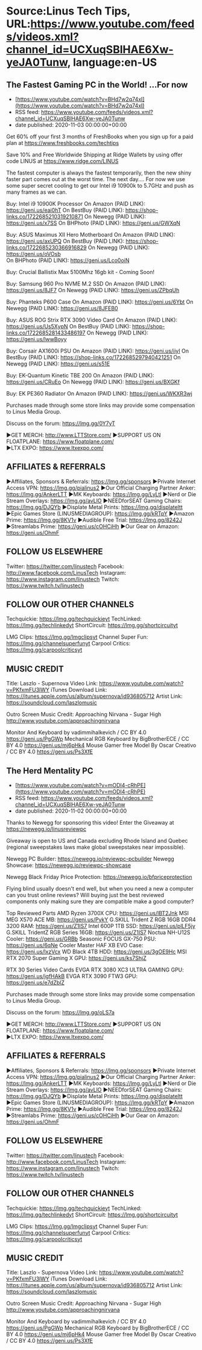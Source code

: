 # Source:Linus Tech Tips, URL:https://www.youtube.com/feeds/videos.xml?channel_id=UCXuqSBlHAE6Xw-yeJA0Tunw, language:en-US

## The Fastest Gaming PC in the World! ...For now
 - [https://www.youtube.com/watch?v=BHd7w2q74xI](https://www.youtube.com/watch?v=BHd7w2q74xI)
 - RSS feed: https://www.youtube.com/feeds/videos.xml?channel_id=UCXuqSBlHAE6Xw-yeJA0Tunw
 - date published: 2020-11-03 00:00:00+00:00

Get 60% off your first 3 months of FreshBooks when you sign up for a paid plan at https://www.freshbooks.com/techtips

Save 10% and Free Worldwide Shipping at Ridge Wallets by using offer code LINUS at https://www.ridge.com/LINUS

The fastest computer is always the fastest temporarily, then the new shiny faster part comes out at the worst time.  The next day.... For now we use some super secret cooling to get our Intel i9 10900k  to 5.7GHz and push as many frames as we can. 

Buy: Intel i9 10900K Processor
On Amazon (PAID LINK): https://geni.us/eai0hT
On BestBuy (PAID LINK): https://shop-links.co/1722685210319210871
On Newegg (PAID LINK): https://geni.us/x7SS
On BHPhoto (PAID LINK): https://geni.us/GWXqN

Buy: ASUS Maximus XII Hero Motherboard
On Amazon (PAID LINK): https://geni.us/axUPQ
On BestBuy (PAID LINK): https://shop-links.co/1722685230366916829
On Newegg (PAID LINK): https://geni.us/oVOsb    
On BHPhoto (PAID LINK): https://geni.us/Lco0oiN

Buy: Crucial Ballistix Max 5100Mhz 16gb kit - Coming Soon!

Buy: Samsung 960 Pro NVME M.2 SSD
On Amazon (PAID LINK): https://geni.us/8JF7
On Newegg (PAID LINK): https://geni.us/ZPbqUh

Buy: Phanteks P600 Case
On Amazon (PAID LINK): https://geni.us/6Ybt
On Newegg (PAID LINK): https://geni.us/8JFEB0

Buy: ASUS ROG Strix RTX 3090 Video Card
On Amazon (PAID LINK): https://geni.us/Us5XypN
On BestBuy (PAID LINK): https://shop-links.co/1722685281433486197
On Newegg (PAID LINK): https://geni.us/lwwBoyy

Buy: Corsair AX1600i PSU
On Amazon (PAID LINK): https://geni.us/iiyI
On BestBuy (PAID LINK): https://shop-links.co/1722685297940421251
On Newegg (PAID LINK): https://geni.us/s51E

Buy: EK-Quantum Kinetic TBE 200
On Amazon (PAID LINK): https://geni.us/CRuEo
On Newegg (PAID LINK): https://geni.us/BXGKf  

Buy: EK PE360 Radiator
On Amazon (PAID LINK): https://geni.us/WKXR3wj

Purchases made through some store links may provide some compensation to Linus Media Group.

Discuss on the forum: https://lmg.gg/0Y7yT


►GET MERCH: http://www.LTTStore.com/
►SUPPORT US ON FLOATPLANE: https://www.floatplane.com/  
►LTX EXPO: https://www.ltxexpo.com/   

AFFILIATES & REFERRALS
---------------------------------------------------
►Affiliates, Sponsors & Referrals: https://lmg.gg/sponsors
►Private Internet Access VPN: https://lmg.gg/pialinus2
 ►Our Official Charging Partner Anker: https://lmg.gg/AnkerLTT
►MK Keyboards: https://lmg.gg/LyLtl
►Nerd or Die Stream Overlays: https://lmg.gg/avLlO
►NEEDforSEAT Gaming Chairs: https://lmg.gg/DJQYb
►Displate Metal Prints: https://lmg.gg/displateltt
►Epic Games Store (LINUSMEDIAGROUP): https://lmg.gg/kRTpY
►Amazon Prime: https://lmg.gg/8KV1v
►Audible Free Trial: https://lmg.gg/8242J
►Streamlabs Prime: https://geni.us/cOHCiHh
►Our Gear on Amazon: https://geni.us/OhmF

FOLLOW US ELSEWHERE
---------------------------------------------------  
Twitter: https://twitter.com/linustech
Facebook: http://www.facebook.com/LinusTech
Instagram: https://www.instagram.com/linustech
Twitch: https://www.twitch.tv/linustech

FOLLOW OUR OTHER CHANNELS
---------------------------------------------------  
Techquickie: https://lmg.gg/techquickieyt
TechLinked: https://lmg.gg/techlinkedyt
ShortCircuit: https://lmg.gg/shortcircuityt

LMG Clips: https://lmg.gg/lmgclipsyt
Channel Super Fun: https://lmg.gg/channelsuperfunyt
Carpool Critics: https://lmg.gg/carpoolcriticsyt

MUSIC CREDIT
---------------------------------------------------  
Title: Laszlo - Supernova
Video Link: https://www.youtube.com/watch?v=PKfxmFU3lWY
iTunes Download Link: https://itunes.apple.com/us/album/supernova/id936805712
Artist Link: https://soundcloud.com/laszlomusic

Outro Screen Music Credit: Approaching Nirvana - Sugar High http://www.youtube.com/approachingnirvana

Monitor And Keyboard by vadimmihalkevich / CC BY 4.0  https://geni.us/PgGWp
Mechanical RGB Keyboard by BigBrotherECE / CC BY 4.0 https://geni.us/mj6pHk4
Mouse Gamer free Model By Oscar Creativo / CC BY 4.0 https://geni.us/Ps3XfE

## The Herd Mentality PC
 - [https://www.youtube.com/watch?v=mODI4-cRhPE](https://www.youtube.com/watch?v=mODI4-cRhPE)
 - RSS feed: https://www.youtube.com/feeds/videos.xml?channel_id=UCXuqSBlHAE6Xw-yeJA0Tunw
 - date published: 2020-11-02 00:00:00+00:00

Thanks to Newegg for sponsoring this video! 
Enter the Giveaway at https://newegg.io/linusreviewpc 

Giveaway is open to US and Canada excluding Rhode Island and Quebec (regional sweepstakes laws make global sweepstakes near impossible).


Newegg PC Builder: https://newegg.io/reviewpc-pcbuilder
Newegg Showcase: https://newegg.io/reviewpc-showcase

Newegg Black Friday Price Protection: https://newegg.io/bfpriceprotection

Flying blind usually doesn't end well, but when you need a new a computer can you trust online reviews? Will buying just the best reviewed components only making sure they are compatible make a good computer? 

Top Reviewed Parts
AMD Ryzen 3700X CPU: https://geni.us/lBT2Jnk
MSI MEG X570 ACE MB: https://geni.us/PykY
G.SKILL Trident Z RGB 16GB DDR4 3200 RAM: https://geni.us/Z1IS7
Intel 600P 1TB SSD: https://geni.us/plLF5jy
G.SKILL TridentZ RGB Series 16GB: https://geni.us/Z1IS7
Noctua NH-U12S Cooler: https://geni.us/GRBb
Seasonic FOCUS GX-750 PSU: https://geni.us/6qNe
Cooler Master HAF XB EVO Case: https://geni.us/lxzVcx
WD Black 4TB HDD: https://geni.us/3gOE9Hc
MSI RTX 2070 Super Gaming X GPU: https://geni.us/ks7ShjZ

RTX 30 Series Video Cards
EVGA RTX 3080 XC3 ULTRA GAMING GPU: https://geni.us/jgfHAkB
EVGA RTX 3090 FTW3 GPU: https://geni.us/e7dZblZ

Purchases made through some store links may provide some compensation to Linus Media Group.

Discuss on the forum: https://lmg.gg/oLS7a


►GET MERCH: http://www.LTTStore.com/
►SUPPORT US ON FLOATPLANE: https://www.floatplane.com/  
►LTX EXPO: https://www.ltxexpo.com/   

AFFILIATES & REFERRALS
---------------------------------------------------
►Affiliates, Sponsors & Referrals: https://lmg.gg/sponsors
►Private Internet Access VPN: https://lmg.gg/pialinus2
 ►Our Official Charging Partner Anker: https://lmg.gg/AnkerLTT
►MK Keyboards: https://lmg.gg/LyLtl
►Nerd or Die Stream Overlays: https://lmg.gg/avLlO
►NEEDforSEAT Gaming Chairs: https://lmg.gg/DJQYb
►Displate Metal Prints: https://lmg.gg/displateltt
►Epic Games Store (LINUSMEDIAGROUP): https://lmg.gg/kRTpY
►Amazon Prime: https://lmg.gg/8KV1v
►Audible Free Trial: https://lmg.gg/8242J
►Streamlabs Prime: https://geni.us/cOHCiHh
►Our Gear on Amazon: https://geni.us/OhmF

FOLLOW US ELSEWHERE
---------------------------------------------------  
Twitter: https://twitter.com/linustech
Facebook: http://www.facebook.com/LinusTech
Instagram: https://www.instagram.com/linustech
Twitch: https://www.twitch.tv/linustech

FOLLOW OUR OTHER CHANNELS
---------------------------------------------------  
Techquickie: https://lmg.gg/techquickieyt
TechLinked: https://lmg.gg/techlinkedyt
ShortCircuit: https://lmg.gg/shortcircuityt

LMG Clips: https://lmg.gg/lmgclipsyt
Channel Super Fun: https://lmg.gg/channelsuperfunyt
Carpool Critics: https://lmg.gg/carpoolcriticsyt

MUSIC CREDIT
---------------------------------------------------  
Title: Laszlo - Supernova
Video Link: https://www.youtube.com/watch?v=PKfxmFU3lWY
iTunes Download Link: https://itunes.apple.com/us/album/supernova/id936805712
Artist Link: https://soundcloud.com/laszlomusic

Outro Screen Music Credit: Approaching Nirvana - Sugar High http://www.youtube.com/approachingnirvana

Monitor And Keyboard by vadimmihalkevich / CC BY 4.0  https://geni.us/PgGWp
Mechanical RGB Keyboard by BigBrotherECE / CC BY 4.0 https://geni.us/mj6pHk4
Mouse Gamer free Model By Oscar Creativo / CC BY 4.0 https://geni.us/Ps3XfE

